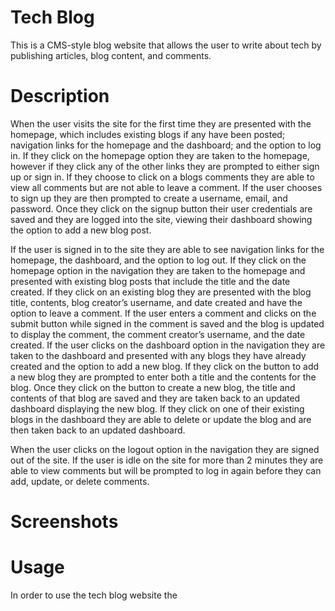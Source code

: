 # Tech Blog
This is a CMS-style blog website that allows the user to write about tech by publishing articles, blog content, and comments. 

# Description 
When the user visits the site for the first time they are presented with the homepage, which includes existing blogs if any have been posted; navigation links for the homepage and the dashboard; and the option to log in. If they click on the homepage option they are taken to the homepage, however if they click any of the other links they are prompted to either sign up or sign in. If they choose to click on a blogs comments they are able to view all comments but are not able to leave a comment. If the user chooses to sign up they are then prompted to create a username, email, and password. Once they click on the signup button their user credentials are saved and they are logged into the site, viewing their dashboard showing the option to add a new blog post.

If the user is signed in to the site they are able to see navigation links for the homepage, the dashboard, and the option to log out.
If they click on the homepage option in the navigation they are taken to the homepage and presented with existing blog posts that include the title and the date created. If they click on an existing blog they are presented with the blog title, contents, blog creator’s username, and date created and have the option to leave a comment. If the user enters a comment and clicks on the submit button while signed in the comment is saved and the blog is updated to display the comment, the comment creator’s username, and the date created. If the user clicks on the dashboard option in the navigation they are taken to the dashboard and presented with any blogs they have already created and the option to add a new blog. If they click on the button to add a new blog they are prompted to enter both a title and the contents for the blog. Once they click on the button to create a new blog, the title and contents of that blog are saved and they are taken back to an updated dashboard displaying the new blog. If they click on one of their existing blogs in the dashboard they are able to delete or update the blog and are then taken back to an updated dashboard. 

When the user clicks on the logout option in the navigation they are signed out of the site. If the user is idle on the site for more than 2 minutes they are able to view comments but will be prompted to log in again before they can add, update, or delete comments.

# Screenshots 

# Usage 
In order to use the tech blog website the 
